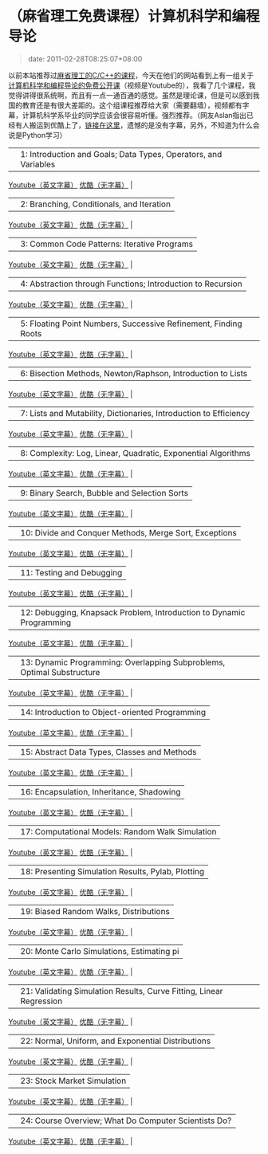 # （麻省理工免费课程）计算机科学和编程导论
>date: 2011-02-28T08:25:07+08:00


以前本站推荐过[麻省理工的C/C++的课程](https://coolshell.cn/articles/2474.html)，今天在他们的网站看到上有一组关于[计算机科学和编程导论的免费公开课](http://ocw.mit.edu/courses/electrical-engineering-and-computer-science/6-00-introduction-to-computer-science-and-programming-fall-2008/video-lectures/)（视频是Youtube的），我看了几个课程，我觉得讲得很系统啊，而且有一点一通百通的感觉。虽然是理论课，但是可以感到我国的教育还是有很大差距的。这个组课程推荐给大家（需要翻墙），视频都有字幕，计算机科学系毕业的同学应该会很容易听懂。强烈推荐。（网友Aslan指出已经有人搬运到优酷上了，[链接在这里](http://www.youku.com/playlist_show/id_3940564_ascending_1_mode_pic_page_1.html)，遗憾的是没有字幕，另外，不知道为什么会说是Python学习）




|  |  |
| --- | --- |
|  | 1: Introduction and Goals; Data Types, Operators, and Variables
[Youtube（英文字幕）](http://ocw.mit.edu/courses/electrical-engineering-and-computer-science/6-00-introduction-to-computer-science-and-programming-fall-2008/video-lectures/lecture-1)
[优酷（无字幕）](http://v.youku.com/v_playlist/f4862914o1p0.html) |




|  |  |
| --- | --- |
|  | 2: Branching, Conditionals, and Iteration
[Youtube（英文字幕）](http://ocw.mit.edu/courses/electrical-engineering-and-computer-science/6-00-introduction-to-computer-science-and-programming-fall-2008/video-lectures/lecture-2)
[优酷（无字幕）](http://v.youku.com/v_playlist/f4862914o1p1.html) |




|  |  |
| --- | --- |
|  | 3: Common Code Patterns: Iterative Programs
[Youtube（英文字幕）](http://ocw.mit.edu/courses/electrical-engineering-and-computer-science/6-00-introduction-to-computer-science-and-programming-fall-2008/video-lectures/lecture-3)
[优酷（无字幕）](http://v.youku.com/v_playlist/f4862914o1p2.html) |





|  |  |
| --- | --- |
|  | 4: Abstraction through Functions; Introduction to Recursion
[Youtube（英文字幕）](http://ocw.mit.edu/courses/electrical-engineering-and-computer-science/6-00-introduction-to-computer-science-and-programming-fall-2008/video-lectures/lecture-4)
[优酷（无字幕）](http://v.youku.com/v_playlist/f4862914o1p3.html) |




|  |  |
| --- | --- |
|  | 5: Floating Point Numbers, Successive Refinement, Finding Roots
[Youtube（英文字幕）](http://ocw.mit.edu/courses/electrical-engineering-and-computer-science/6-00-introduction-to-computer-science-and-programming-fall-2008/video-lectures/lecture-5)
[优酷（无字幕）](http://v.youku.com/v_playlist/f4862914o1p4.html) |




|  |  |
| --- | --- |
|  | 6: Bisection Methods, Newton/Raphson, Introduction to Lists
[Youtube（英文字幕）](http://ocw.mit.edu/courses/electrical-engineering-and-computer-science/6-00-introduction-to-computer-science-and-programming-fall-2008/video-lectures/lecture-6)
[优酷（无字幕）](http://v.youku.com/v_playlist/f4862914o1p5.html) |




|  |  |
| --- | --- |
|  | 7: Lists and Mutability, Dictionaries, Introduction to Efficiency
[Youtube（英文字幕）](http://ocw.mit.edu/courses/electrical-engineering-and-computer-science/6-00-introduction-to-computer-science-and-programming-fall-2008/video-lectures/lecture-7)
[优酷（无字幕）](http://v.youku.com/v_playlist/f4862914o1p6.html) |




|  |  |
| --- | --- |
|  | 8: Complexity: Log, Linear, Quadratic, Exponential Algorithms
[Youtube（英文字幕）](http://ocw.mit.edu/courses/electrical-engineering-and-computer-science/6-00-introduction-to-computer-science-and-programming-fall-2008/video-lectures/lecture-8)
[优酷（无字幕）](http://v.youku.com/v_playlist/f4862914o1p7.html) |




|  |  |
| --- | --- |
|  | 9: Binary Search, Bubble and Selection Sorts
[Youtube（英文字幕）](http://ocw.mit.edu/courses/electrical-engineering-and-computer-science/6-00-introduction-to-computer-science-and-programming-fall-2008/video-lectures/lecture-9)
[优酷（无字幕）](http://v.youku.com/v_playlist/f4862914o1p8.html) |




|  |  |
| --- | --- |
|  | 10: Divide and Conquer Methods, Merge Sort, Exceptions
[Youtube（英文字幕）](http://ocw.mit.edu/courses/electrical-engineering-and-computer-science/6-00-introduction-to-computer-science-and-programming-fall-2008/video-lectures/lecture-10)
[优酷（无字幕）](http://v.youku.com/v_playlist/f4862914o1p9.html) |




|  |  |
| --- | --- |
|  | 11: Testing and Debugging
[Youtube（英文字幕）](http://ocw.mit.edu/courses/electrical-engineering-and-computer-science/6-00-introduction-to-computer-science-and-programming-fall-2008/video-lectures/lecture-11)
[优酷（无字幕）](http://v.youku.com/v_playlist/f4862914o1p10.html) |




|  |  |
| --- | --- |
|  | 12: Debugging, Knapsack Problem, Introduction to Dynamic Programming
[Youtube（英文字幕）](http://ocw.mit.edu/courses/electrical-engineering-and-computer-science/6-00-introduction-to-computer-science-and-programming-fall-2008/video-lectures/lecture-12)
[优酷（无字幕）](http://v.youku.com/v_playlist/f4862914o1p11.html) |




|  |  |
| --- | --- |
|  | 13: Dynamic Programming: Overlapping Subproblems, Optimal Substructure
[Youtube（英文字幕）](http://ocw.mit.edu/courses/electrical-engineering-and-computer-science/6-00-introduction-to-computer-science-and-programming-fall-2008/video-lectures/lecture-13)
[优酷（无字幕）](http://v.youku.com/v_playlist/f4862914o1p12.html) |




|  |  |
| --- | --- |
|  | 14: Introduction to Object-oriented Programming
[Youtube（英文字幕）](http://ocw.mit.edu/courses/electrical-engineering-and-computer-science/6-00-introduction-to-computer-science-and-programming-fall-2008/video-lectures/lecture-14)
[优酷（无字幕）](http://v.youku.com/v_playlist/f4862914o1p13.html) |




|  |  |
| --- | --- |
|  | 15: Abstract Data Types, Classes and Methods
[Youtube（英文字幕）](http://ocw.mit.edu/courses/electrical-engineering-and-computer-science/6-00-introduction-to-computer-science-and-programming-fall-2008/video-lectures/lecture-15)
[优酷（无字幕）](http://v.youku.com/v_playlist/f4862914o1p14.html) |




|  |  |
| --- | --- |
|  | 16: Encapsulation, Inheritance, Shadowing
[Youtube（英文字幕）](http://ocw.mit.edu/courses/electrical-engineering-and-computer-science/6-00-introduction-to-computer-science-and-programming-fall-2008/video-lectures/lecture-16)
[优酷（无字幕）](http://v.youku.com/v_playlist/f4862914o1p15.html) |




|  |  |
| --- | --- |
|  | 17: Computational Models: Random Walk Simulation
[Youtube（英文字幕）](http://ocw.mit.edu/courses/electrical-engineering-and-computer-science/6-00-introduction-to-computer-science-and-programming-fall-2008/video-lectures/lecture-17)
[优酷（无字幕）](http://v.youku.com/v_playlist/f4862914o1p16.html) |




|  |  |
| --- | --- |
|  | 18: Presenting Simulation Results, Pylab, Plotting
[Youtube（英文字幕）](http://ocw.mit.edu/courses/electrical-engineering-and-computer-science/6-00-introduction-to-computer-science-and-programming-fall-2008/video-lectures/lecture-18)
[优酷（无字幕）](http://v.youku.com/v_playlist/f4862914o1p17.html) |




|  |  |
| --- | --- |
|  | 19: Biased Random Walks, Distributions
[Youtube（英文字幕）](http://ocw.mit.edu/courses/electrical-engineering-and-computer-science/6-00-introduction-to-computer-science-and-programming-fall-2008/video-lectures/lecture-19)
[优酷（无字幕）](http://v.youku.com/v_playlist/f4862914o1p18.html) |




|  |  |
| --- | --- |
|  | 20: Monte Carlo Simulations, Estimating pi
[Youtube（英文字幕）](http://ocw.mit.edu/courses/electrical-engineering-and-computer-science/6-00-introduction-to-computer-science-and-programming-fall-2008/video-lectures/lecture-20)
[优酷（无字幕）](http://v.youku.com/v_playlist/f4862914o1p19.html) |




|  |  |
| --- | --- |
|  | 21: Validating Simulation Results, Curve Fitting, Linear Regression
[Youtube（英文字幕）](http://ocw.mit.edu/courses/electrical-engineering-and-computer-science/6-00-introduction-to-computer-science-and-programming-fall-2008/video-lectures/lecture-21)
[优酷（无字幕）](http://v.youku.com/v_playlist/f4862914o1p20.html) |




|  |  |
| --- | --- |
|  | 22: Normal, Uniform, and Exponential Distributions
[Youtube（英文字幕）](http://ocw.mit.edu/courses/electrical-engineering-and-computer-science/6-00-introduction-to-computer-science-and-programming-fall-2008/video-lectures/lecture-22)
[优酷（无字幕）](http://v.youku.com/v_playlist/f4862914o1p21.html) |




|  |  |
| --- | --- |
|  | 23: Stock Market Simulation
[Youtube（英文字幕）](http://ocw.mit.edu/courses/electrical-engineering-and-computer-science/6-00-introduction-to-computer-science-and-programming-fall-2008/video-lectures/lecture-23)
[优酷（无字幕）](http://v.youku.com/v_playlist/f4862914o1p22.html) |




|  |  |
| --- | --- |
|  | 24: Course Overview; What Do Computer Scientists Do?
[Youtube（英文字幕）](http://ocw.mit.edu/courses/electrical-engineering-and-computer-science/6-00-introduction-to-computer-science-and-programming-fall-2008/video-lectures/lecture-24)
[优酷（无字幕）](http://v.youku.com/v_playlist/f4862914o1p23.html) |



